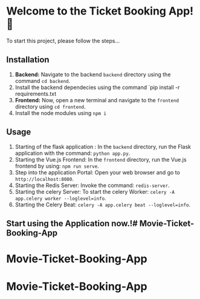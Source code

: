 # Welcome to the Ticket Booking App! 🎉

To start this project, please follow the steps...

## Installation

1. **Backend:** Navigate to the backend `backend` directory using the command `cd backend`.
2. Install the backend dependecies using the command `pip install -r requirements.txt 
3. **Frontend:** Now, open a new terminal and navigate to the `frontend` directory using `cd frontend`.
4. Install the node modules using `npm i`

## Usage

1. Starting of the flask application : In the `backend` directory, run the Flask application with the command: `python app.py`.
2. Starting the Vue.js Frontend: In the `frontend` directory, run the Vue.js frontend by using: `npm run serve`.
3. Step into the application Portal: Open your web browser and go to `http://localhost:8080`.
4. Starting the Redis Server: Invoke the command: `redis-server`. 
5. Starting the celery Server: To start the celery Worker: `celery -A app.celery worker --loglevel=info`.
6. Starting the Celery Beat: `celery -A app.celery beat --loglevel=info`. 


## Start using the Application now.!# Movie-Ticket-Booking-App
# Movie-Ticket-Booking-App
# Movie-Ticket-Booking-App
